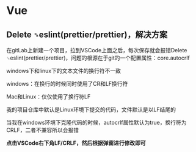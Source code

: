 # Vue

## Delete `␍`eslint(prettier/prettier)，解决方案

在gitLab上新建一个项目，拉到VSCode上面之后，每次保存就会报错Delete `␍`eslint(prettier/prettier)，问题的根源在于git的一个配置属性：core.autocrlf

windows下和linux下的文本文件的换行符不一致

windows：在换行的时候同时使用了CR和LF换行符

Mac和Linux：仅仅使用了换行符LF

我的项目仓库中默认是Linux环境下提交的代码，文件默认是以LF结尾的

当我在windows环境下克隆代码的时候，autocrlf属性默认为true，换行符为CRLF，二者不兼容所以会报错

**点击VSCode右下角LF/CRLF，然后根据弹窗进行修改即可**

